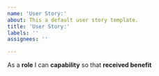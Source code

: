 ```yaml
---
name: 'User Story:'
about: This a default user story template.
title: 'User Story:'
labels: ''
assignees: ''

---
```


As a **role** I can **capability** so that **received benefit**
